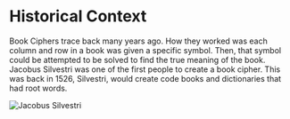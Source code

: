 # Historical Context

Book Ciphers trace back many years ago. How they worked was each column and row in a book was given a specific symbol. Then, that symbol could be attempted to be solved to find the true meaning of the book. Jacobus Silvestri was one of the first people to create a book cipher. This was back in 1526, Silvestri, would create code books and dictionaries that had root words.

![Jacobus Silvestri](https://proto57.files.wordpress.com/2009/11/selenus_4501.jpg)
